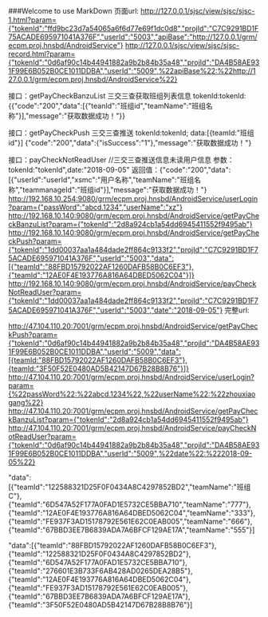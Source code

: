 ###Welcome to use MarkDown
页面url:
http://127.0.0.1/sjsc/view/sjsc/sjsc-1.html?param={"tokenId":"ffd9bc23d7a54065a6f6d77e69f1dc0d8","projId":"C7C9291BD1F75ACADE695971041A376F","userId":"5003","apiBase":"http://127.0.0.1/grm/ecpm.proj.hnsbd/AndroidService"}
http://127.0.0.1/sjsc/view/sjsc/sjsc-record.html?param={"tokenId":"0d6af90c14b44941882a9b2b84b35a48","projId":"DA4B58AE931F99E6B052B0CE1011DDBA","userId":"5009",%22apiBase%22:%22http://127.0.0.1/grm/ecpm.proj.hnsbd/AndroidService%22}

接口：getPayCheckBanzuList  三交三查获取班组列表信息   tokenId:tokenId:   {{"code":"200","data":[{"teanId":"班组id","teamName":"班组名称"}],"message":"获取数据成功！"}}

接口：getPayCheckPush  三交三查推送     tokenId:tokenId; data:[{teamId:"班组id"}]  {"code":"200","data":{"isSuccess":"1"},"message":"获取数据成功！"}

接口：payCheckNotReadUser  //三交三查推送信息未读用户信息
参数：tokenId:"tokenId",date:"2018-09-05"
返回值：{"code":"200","data":[{"userId":"userId","xsmc":"用户名称","teamName":"班组名称","teammanageId":"班组id"}],"message":"获取数据成功！"}
http://192.168.10.254:9080/grm/ecpm.proj.hnsbd/AndroidService/userLogin?param={"passWord":"abcd.1234","userName":"xz"}
http://192.168.10.140:9080/grm/ecpm.proj.hnsbd/AndroidService/getPayCheckBanzuList?param={"tokenId":"2d8a924cb1a54dd6945411552f9495ab"}
http://192.168.10.140:9080/grm/ecpm.proj.hnsbd/AndroidService/getPayCheckPush?param={"tokenId":"1dd00037aa1a484dade2ff864c9133f2","projId":"C7C9291BD1F75ACADE695971041A376F","userId":"5003","data":[{"teamId":"88FBD15792022AF1260DAFB58B0C6EF3"},{"teamId":"12AE0F4E193776A816A64DBED5062C04"}]}
http://192.168.10.140:9080/grm/ecpm.proj.hnsbd/AndroidService/payCheckNotReadUser?param={"tokenId":"1dd00037aa1a484dade2ff864c9133f2","projId":"C7C9291BD1F75ACADE695971041A376F","userId":"5003","date":"2018-09-05"}
完整url:
 
http://47.104.110.20:7001/grm/ecpm.proj.hnsbd/AndroidService/getPayCheckPush?param={"tokenId":"0d6af90c14b44941882a9b2b84b35a48","projId":"DA4B58AE931F99E6B052B0CE1011DDBA","userId":"5009","data":[{teamId:"88FBD15792022AF1260DAFB58B0C6EF3"},{teamId:"3F50F52E0480AD5B42147D67B28B8B76"}]}
http://47.104.110.20:7001/grm/ecpm.proj.hnsbd/AndroidService/userLogin?param={%22passWord%22:%22abcd.1234%22,%22userName%22:%22zhouxiaogang%22}
http://47.104.110.20:7001/grm/ecpm.proj.hnsbd/AndroidService/getPayCheckBanzuList?param={"tokenId":"2d8a924cb1a54dd6945411552f9495ab"}
http://47.104.110.20:7001/grm/ecpm.proj.hnsbd/AndroidService/payCheckNotReadUser?param={"tokenId":"0d6af90c14b44941882a9b2b84b35a48","projId":"DA4B58AE931F99E6B052B0CE1011DDBA","userId":"5009",%22date%22:%222018-09-05%22}

"data":[{"teamId":"122588321D25F0F0434A8C4297852BD2","teamName":"班组C"},{"teamId":"6D547A52F177A0FAD1E5732CE5BBA710","teamName":"777"},{"teamId":"12AE0F4E193776A816A64DBED5062C04","teamName":"333"},{"teamId":"FE937F3AD15178792E561E62C0EAB005","teamName":"666"},{"teamId":"67BBD3EE7B6839ADA7A6BFCF129AE17A","teamName":"555"}]

"data":[{"teamId":"88FBD15792022AF1260DAFB58B0C6EF3"},{"teamId":"122588321D25F0F0434A8C4297852BD2"},{"teamId":"6D547A52F177A0FAD1E5732CE5BBA710"},{"teamId":"276601E3B733F6AB428AD0265DEA28B5"},{"teamId":"12AE0F4E193776A816A64DBED5062C04"},{"teamId":"FE937F3AD15178792E561E62C0EAB005"},{"teamId":"67BBD3EE7B6839ADA7A6BFCF129AE17A"},{"teamId":"3F50F52E0480AD5B42147D67B28B8B76"}]



